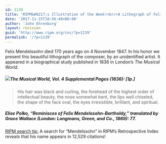 ```yaml
---
id: 1139
title: 'RIPM&#8217;s Illustration of the Week!<br/>A Lithograph of Felix Mendelssohn'
date: '2017-11-15T18:56:49+00:00'
author: 'John Ehrenburg'
layout: revision
guid: 'http://www.ripm.org/cnc/?p=1139'
permalink: '/?p=1139'
---
```


Felix Mendelssohn died 170 years ago on 4 November 1847. In his honor we present this beautiful lithograph of the composer, by an unidentified artist. It appeared in a biographical study published in 1836 in London’s *The Musical World.*

##### ![](http://www.ripm.org/cnc/wp-content/uploads/2017/11/1a-Mendelssohn.jpg)*The Musical World*, Vol. 4 Supplemental Pages (1836): \[1p.\]

> His hair was black and curling, the forehead of the highest order of intellectual beauty, the nose somewhat bent, the lips well chiseled, the shape of the face oval, the eyes irresistible, brilliant, and spiritual.

##### Elise Polko, “Reminisces of Felix Mendelssohn-Bartholdy,” translated by Grace Wallace (London: Longmans, Green, and Co., 1869): 77.

<u>RIPM search tip:</u> A search for “Mendelssohn” in RIPM’s Retrospective Index reveals that his name appears in 12,529 citations!